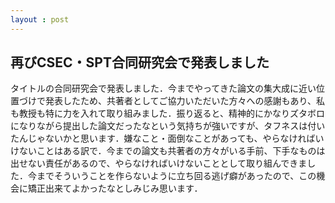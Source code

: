 ```yaml
---
layout : post
---
```

## 再びCSEC・SPT合同研究会で発表しました
タイトルの合同研究会で発表しました．今までやってきた論文の集大成に近い位置づけで発表したため、共著者としてご協力いただいた方々への感謝もあり、私も教授も特に力を入れて取り組みました．振り返ると、精神的にかなりズタボロになりながら提出した論文だったなという気持ちが強いですが、タフネスは付いたんじゃないかと思います．嫌なこと・面倒なことがあっても、やらなければいけないことはある訳で．今までの論文も共著者の方々がいる手前、下手なものは出せない責任があるので、やらなければいけないこととして取り組んできました．今までそういうことを作らないように立ち回る逃げ癖があったので、この機会に矯正出来てよかったなとしみじみ思います．
